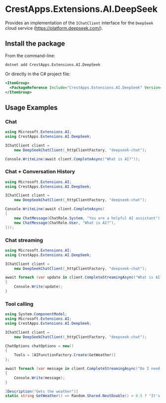 # CrestApps.Extensions.AI.DeepSeek

Provides an implementation of the `IChatClient` interface for the `DeepSeek` cloud service (https://platform.deepseek.com/).

## Install the package

From the command-line:

```console
dotnet add CrestApps.Extensions.AI.DeepSeek
```

Or directly in the C# project file:

```xml
<ItemGroup>
  <PackageReference Include="CrestApps.Extensions.AI.DeepSeek" Version="[CURRENTVERSION]" />
</ItemGroup>
```

## Usage Examples

### Chat

```csharp
using Microsoft.Extensions.AI;
using CrestApps.Extensions.AI.DeepSeek;

IChatClient client =
    new DeepSeekChatClient(_httpClientFactory, "deepseek-chat");

Console.WriteLine(await client.CompleteAsync("What is AI?"));
```

### Chat + Conversation History

```csharp
using Microsoft.Extensions.AI;
using CrestApps.Extensions.AI.DeepSeek;

IChatClient client =
    new DeepSeekChatClient(_httpClientFactory, "deepseek-chat");

Console.WriteLine(await client.CompleteAsync(
[
    new ChatMessage(ChatRole.System, "You are a helpful AI assistant"),
    new ChatMessage(ChatRole.User, "What is AI?"),
]));
```

### Chat streaming

```csharp
using Microsoft.Extensions.AI;
using CrestApps.Extensions.AI.DeepSeek;

IChatClient client =
    new DeepSeekChatClient(_httpClientFactory, "deepseek-chat");

await foreach (var update in client.CompleteStreamingAsync("What is AI?"))
{
    Console.Write(update);
}
```

### Tool calling

```csharp
using System.ComponentModel;
using Microsoft.Extensions.AI;
using CrestApps.Extensions.AI.DeepSeek;

IChatClient client =
    new DeepSeekChatClient(_httpClientFactory, "deepseek-chat");

ChatOptions chatOptions = new()
{
    Tools = [AIFunctionFactory.Create(GetWeather)]
};

await foreach (var message in client.CompleteStreamingAsync("Do I need an umbrella?", chatOptions))
{
    Console.Write(message);
}

[Description("Gets the weather")]
static string GetWeather() => Random.Shared.NextDouble() > 0.5 ? "It's sunny" : "It's raining";
```
